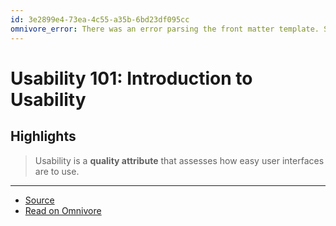 ```yaml
---
id: 3e2899e4-73ea-4c55-a35b-6bd23df095cc
omnivore_error: There was an error parsing the front matter template. See console for details.
---
```


# Usability 101: Introduction to Usability

## Highlights

> Usability is a **quality attribute** that assesses how easy user interfaces are to use.


---

- [Source](https://www.nngroup.com/articles/usability-101-introduction-to-usability/)
- [Read on Omnivore](https://omnivore.app/me/https-www-nngroup-com-articles-usability-101-introduction-to-usa-18becc9ce9c)
